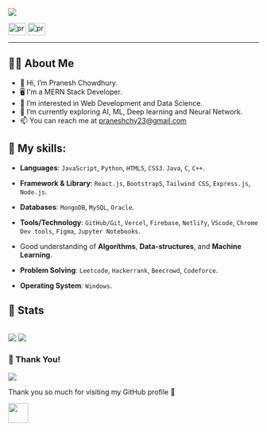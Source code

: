 
<p>
	<img src="https://readme-typing-svg.herokuapp.com?font=OpenSans&size=28&duration=2300&color=00cbf3&center=false&vCenter=true&multiline=true&width=300&height=60&lines=Hi!+%F0%9F%91%8B">
</p>

<div align="left">
 <a href="https://linkedin.com/in/praneshchowdhury/" target="blank"><img align="center" src="https://raw.githubusercontent.com/rahuldkjain/github-profile-readme-generator/master/src/images/icons/Social/linked-in-alt.svg" alt="pranesh linkedin" height="25" width="35" /></a>
	<a href="https://www.facebook.com/praneshchow/" target="blank"><img align="center" src="https://raw.githubusercontent.com/rahuldkjain/github-profile-readme-generator/master/src/images/icons/Social/facebook.svg" alt="pranesh facebook" height="25" width="35" /></a>
</div>

<hr>

## 🙋‍♂️ About Me
- 👋 Hi, I’m Pranesh Chowdhury.
- 🖥️ I'm a MERN Stack Developer.
- 👀 I’m interested in Web Development and Data Science. 
- 🌱 I’m currently exploring AI, ML, Deep learning and Neural Network.
- 📫 You can reach me at praneshchy23@gmail.com


## 🥇 My skills:

- **Languages**: `JavaScript`, `Python`, `HTML5`, `CSS3`. `Java`, `C`, `C++`.

- **Framework & Library**: `React.js`, `Bootstrap5`, `Tailwind CSS`, `Express.js`, `Node.js`.

- **Databases**: `MongoDB`, `MySQL`, `Oracle`.

- **Tools/Technology**: `GitHub/Git`,  `Vercel`, `Firebase`, `Netlify`, `VScode`, `Chrome Dev tools`, `Figma`, `Jupyter Notebooks`. 
    
- Good understanding of **Algorithms**, **Data-structures**, and **Machine Learning**.

- **Problem Solving**: `Leetcode`, `Hackerrank`, `Beecrowd`, `Codeforce`.

- **Operating System**: `Windows`.


## :pencil: Stats
<br/>
<div>
	<img src="https://gh-readme.vercel.app/api?username=praneshchow&show_icons=true&include_all_commits=true&count_private=true&count_private=true&hide_border=true&title_color=00cbf3&text_color=00cbf3&icon_color=00cbf3&bg_color=040506&hide_rank=true&line_height=28" />
	<img src="https://gh-readme.vercel.app/api/top-langs/?username=praneshchow&layout=compact&langs_count=10&hide_border=true&title_color=00cbf3&text_color=00cbf3&icon_color=00cbf3&bg_color=040506&card_width=220" />
</div>


### :hugs: Thank You!   

![](https://komarev.com/ghpvc/?username=Praneshchow&color=blueviolet&style=for-the-badge)

Thank you so much for visiting my GitHub profile 💛

<img src="https://raw.githubusercontent.com/innng/innng/master/assets/kyubey.gif" height="40" />
